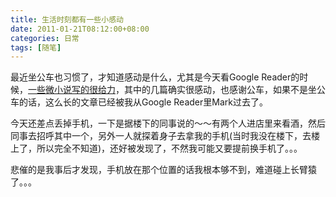 ```yaml
---
title: 生活时刻都有一些小感动
date: 2011-01-21T08:12:00+08:00
categories: 日常
tags: [随笔]
---
```


最近坐公车也习惯了，才知道感动是什么，尤其是今天看Google Reader的时候，[一些微小说写的很给力](http://www.u148.net/article/31385.html)，其中的几篇确实很感动，也感谢公车，如果不是坐公车的话，这么长的文章已经被我从Google Reader里Mark过去了。

今天还差点丢掉手机，一下是据楼下的同事说的～～有两个人进店里来看酒，然后同事去招呼其中一个，另外一人就探着身子去拿我的手机(当时我没在楼下，去楼上了，所以完全不知道)，还好被发现了，不然我可能又要提前换手机了。。。

悲催的是我事后才发现，手机放在那个位置的话我根本够不到，难道碰上长臂猿了。。。
